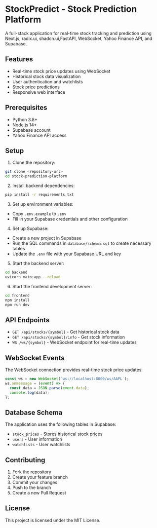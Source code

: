 # StockPredict - Stock Prediction Platform

A full-stack application for real-time stock tracking and prediction using Next.js, radix.ui, shadcn.ui,FastAPI, WebSocket, Yahoo Finance API, and Supabase.

## Features

- Real-time stock price updates using WebSocket
- Historical stock data visualization
- User authentication and watchlists
- Stock price predictions
- Responsive web interface

## Prerequisites

- Python 3.8+
- Node.js 14+
- Supabase account
- Yahoo Finance API access

## Setup

1. Clone the repository:

```bash
git clone <repository-url>
cd stock-prediction-platform
```

2. Install backend dependencies:

```bash
pip install -r requirements.txt
```

3. Set up environment variables:

- Copy `.env.example` to `.env`
- Fill in your Supabase credentials and other configuration

4. Set up Supabase:

- Create a new project in Supabase
- Run the SQL commands in `database/schema.sql` to create necessary tables
- Update the `.env` file with your Supabase URL and key

5. Start the backend server:

```bash
cd backend
uvicorn main:app --reload
```

6. Start the frontend development server:

```bash
cd frontend
npm install
npm run dev
```

## API Endpoints

- `GET /api/stocks/{symbol}` - Get historical stock data
- `GET /api/stocks/{symbol}/info` - Get stock information
- `WS /ws/{symbol}` - WebSocket endpoint for real-time updates

## WebSocket Events

The WebSocket connection provides real-time stock price updates:

```javascript
const ws = new WebSocket(`ws://localhost:8000/ws/AAPL`);
ws.onmessage = (event) => {
  const data = JSON.parse(event.data);
  console.log(data);
};
```

## Database Schema

The application uses the following tables in Supabase:

- `stock_prices` - Stores historical stock prices
- `users` - User information
- `watchlists` - User watchlists

## Contributing

1. Fork the repository
2. Create your feature branch
3. Commit your changes
4. Push to the branch
5. Create a new Pull Request

## License

This project is licensed under the MIT License.
